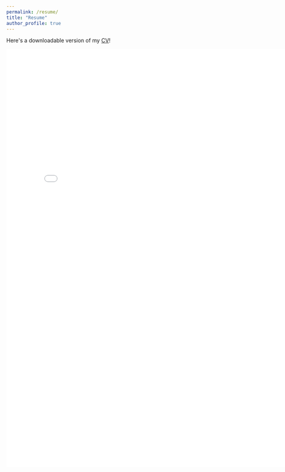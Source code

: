 ```yaml
---
permalink: /resume/
title: "Resume"
author_profile: true
---
```





<p>Here's a downloadable version of my <a href="Abhishek_Jana_resume.pdf">CV</a>!</p>
<embed src= "Abhishek_Jana_resume.pdf" width= "800" height= "1100">

